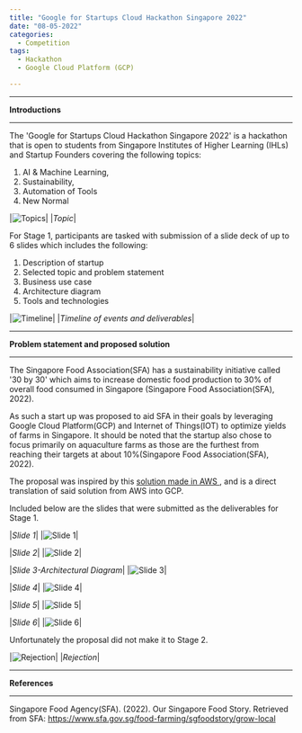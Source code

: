 ```yaml
---
title: "Google for Startups Cloud Hackathon Singapore 2022"
date: "08-05-2022"
categories:
  - Competition
tags:
  - Hackathon
  - Google Cloud Platform (GCP)

---
```


***

<strong>Introductions</strong>

***

The 'Google for Startups Cloud Hackathon Singapore 2022' is a hackathon that is open to students from Singapore Institutes of Higher Learning (IHLs) and Startup Founders covering the following topics:

1. AI & Machine Learning,
2. Sustainability,
3. Automation of Tools 
4. New Normal

|![Topics](/assets/images/Hackathon-GoogleCloudHackathon-2022/Topics.png)|
|<em>Topic</em>|

For Stage 1, participants are tasked with submission of a slide deck of up to 6 slides which includes the following:

1. Description of startup
2. Selected topic and problem statement
3. Business use case
4. Architecture diagram
5. Tools and technologies


|![Timeline](/assets/images/Hackathon-GoogleCloudHackathon-2022/Timeline.png)|
|<em>Timeline of events and deliverables</em>|

***

<strong>Problem statement and proposed solution</strong>

***
The Singapore Food Association(SFA) has a sustainability initiative called '30 by 30' which aims to increase domestic food production to 30% of overall food consumed in Singapore (Singapore Food Association(SFA), 2022).

As such a start up was proposed to aid SFA in their goals by leveraging Google Cloud Platform(GCP) and Internet of Things(IOT) to optimize yields of farms in Singapore. It should be noted that the startup also chose to focus primarily on aquaculture farms as those are the furthest from reaching their targets at about 10%(Singapore Food Association(SFA), 2022).

The proposal was inspired by this <a href="https://aws.amazon.com/blogs/industries/livestock-health-and-quality-of-life-monitoring-on-aws-with-agriculture-leader-agco/"> solution made in AWS </a>, and is a direct translation of said solution from AWS into GCP.

Included below are the slides that were submitted as the deliverables for Stage 1.

|<em>Slide 1</em>|
|![Slide 1](/assets/images/Hackathon-GoogleCloudHackathon-2022/Slide1.JPG)|

|<em>Slide 2</em>|
|![Slide 2](/assets/images/Hackathon-GoogleCloudHackathon-2022/Slide2.JPG)|

|<em>Slide 3-Architectural Diagram</em>|
|![Slide 3](/assets/images/Hackathon-GoogleCloudHackathon-2022/flowchart.png)|

|<em>Slide 4</em>|
|![Slide 4](/assets/images/Hackathon-GoogleCloudHackathon-2022/Slide4.JPG)|

|<em>Slide 5</em>|
|![Slide 5](/assets/images/Hackathon-GoogleCloudHackathon-2022/Slide5.JPG)|

|<em>Slide 6</em>|
|![Slide 6](/assets/images/Hackathon-GoogleCloudHackathon-2022/Slide6.JPG)|

Unfortunately the proposal did not make it to Stage 2.

|![Rejection](/assets/images/Hackathon-GoogleCloudHackathon-2022/Rejection_email.png)|
|<em>Rejection</em>|

***

<strong>References   </strong>

***
Singapore Food Agency(SFA). (2022). Our Singapore Food Story. Retrieved from SFA: https://www.sfa.gov.sg/food-farming/sgfoodstory/grow-local
